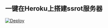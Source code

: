 ## 一键在Heroku上搭建ssrot服务器
[![Deploy](https://www.herokucdn.com/deploy/button.png)](https://heroku.com/deploy)
